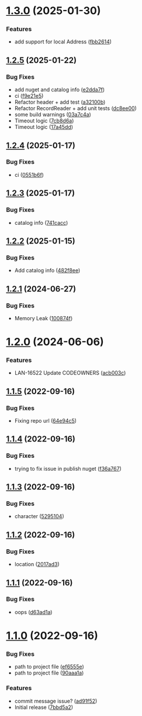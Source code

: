 # [1.3.0](https://github.com/Lansweeper/Lansweeper.Heijden.Dns/compare/v1.2.5...v1.3.0) (2025-01-30)


### Features

* add support for local Address ([fbb2614](https://github.com/Lansweeper/Lansweeper.Heijden.Dns/commit/fbb2614c94251894007258a8daa21f35061ee5a4))

## [1.2.5](https://github.com/Lansweeper/Lansweeper.Heijden.Dns/compare/v1.2.4...v1.2.5) (2025-01-22)


### Bug Fixes

* add nuget and catalog info ([e2dda7f](https://github.com/Lansweeper/Lansweeper.Heijden.Dns/commit/e2dda7f0e1f9338fb2c5c2d818d3654acfe810ee))
* ci ([f9e21e5](https://github.com/Lansweeper/Lansweeper.Heijden.Dns/commit/f9e21e5f53eb022cfa067cfd7f1c215706fc4f05))
* Refactor header + add test ([a32100b](https://github.com/Lansweeper/Lansweeper.Heijden.Dns/commit/a32100b15017121b44cd97f3a792ba41bb5eab69))
* Refactor RecordReader + add unit tests ([dc8ee00](https://github.com/Lansweeper/Lansweeper.Heijden.Dns/commit/dc8ee0039d5e45d130e07b321ec37956c99d8c43))
* some build warnings ([03a7c4a](https://github.com/Lansweeper/Lansweeper.Heijden.Dns/commit/03a7c4a1bd2968d462686398c734c914f3728326))
* Timeout logic ([7cb8d6a](https://github.com/Lansweeper/Lansweeper.Heijden.Dns/commit/7cb8d6a5f7861031367de7461554feae5bb71443))
* Timeout logic ([17a45dd](https://github.com/Lansweeper/Lansweeper.Heijden.Dns/commit/17a45ddb0917774cbe5ba4f5c2c95529ca014ceb))

## [1.2.4](https://github.com/Lansweeper/Lansweeper.Heijden.Dns/compare/v1.2.3...v1.2.4) (2025-01-17)


### Bug Fixes

* ci ([0551b6f](https://github.com/Lansweeper/Lansweeper.Heijden.Dns/commit/0551b6f9dc37e50238e99b089415fb41cc9f648e))

## [1.2.3](https://github.com/Lansweeper/Lansweeper.Heijden.Dns/compare/v1.2.2...v1.2.3) (2025-01-17)


### Bug Fixes

* catalog info ([741cacc](https://github.com/Lansweeper/Lansweeper.Heijden.Dns/commit/741cacca6e4eb2e1852e22ff5fe8a2f929505a8b))

## [1.2.2](https://github.com/Lansweeper/Lansweeper.Heijden.Dns/compare/v1.2.1...v1.2.2) (2025-01-15)


### Bug Fixes

* Add catalog info ([482f8ee](https://github.com/Lansweeper/Lansweeper.Heijden.Dns/commit/482f8ee604c90f6e811ed851cd4b9101f18ebfab))

## [1.2.1](https://github.com/Lansweeper/Lansweeper.Heijden.Dns/compare/v1.2.0...v1.2.1) (2024-06-27)


### Bug Fixes

* Memory Leak ([100874f](https://github.com/Lansweeper/Lansweeper.Heijden.Dns/commit/100874f140eb87f367fd0b8882a8756d3b3911e4))

# [1.2.0](https://github.com/Lansweeper/Lansweeper.Heijden.Dns/compare/v1.1.5...v1.2.0) (2024-06-06)


### Features

* LAN-16522 Update CODEOWNERS ([acb003c](https://github.com/Lansweeper/Lansweeper.Heijden.Dns/commit/acb003cd7cc49310a7afceae40e7c028227ea79a))

## [1.1.5](https://github.com/Lansweeper/Lansweeper.Heijden.Dns/compare/v1.1.4...v1.1.5) (2022-09-16)


### Bug Fixes

* Fixing repo url ([64e94c5](https://github.com/Lansweeper/Lansweeper.Heijden.Dns/commit/64e94c55cd92d48acc439009786855baa55b5ebf))

## [1.1.4](https://github.com/Lansweeper/Lansweeper.Heijden.Dns/compare/v1.1.3...v1.1.4) (2022-09-16)


### Bug Fixes

* trying to fix issue in publish nuget ([f36a767](https://github.com/Lansweeper/Lansweeper.Heijden.Dns/commit/f36a7670b5c5ac16a01132aed541090b70b65ce9))

## [1.1.3](https://github.com/Lansweeper/Lansweeper.Heijden.Dns/compare/v1.1.2...v1.1.3) (2022-09-16)


### Bug Fixes

* character ([5295104](https://github.com/Lansweeper/Lansweeper.Heijden.Dns/commit/52951046d8b6f135f7036a6c542f33db24f4b8d2))

## [1.1.2](https://github.com/Lansweeper/Lansweeper.Heijden.Dns/compare/v1.1.1...v1.1.2) (2022-09-16)


### Bug Fixes

* location ([2017ad3](https://github.com/Lansweeper/Lansweeper.Heijden.Dns/commit/2017ad389c1e29eb520f1fd508ccd21328be49de))

## [1.1.1](https://github.com/Lansweeper/Lansweeper.Heijden.Dns/compare/v1.1.0...v1.1.1) (2022-09-16)


### Bug Fixes

* oops ([d63ad1a](https://github.com/Lansweeper/Lansweeper.Heijden.Dns/commit/d63ad1a99d366518eeb1117036657d953b5c8918))

# [1.1.0](https://github.com/Lansweeper/Lansweeper.Heijden.Dns/compare/v1.0.0...v1.1.0) (2022-09-16)


### Bug Fixes

* path to project file ([ef6555e](https://github.com/Lansweeper/Lansweeper.Heijden.Dns/commit/ef6555ed0586b9f0f770e0f6bb6662e18fdac803))
* path to project file ([90aaa1a](https://github.com/Lansweeper/Lansweeper.Heijden.Dns/commit/90aaa1af11547aa760f0f1dc0ae506825ea6b105))


### Features

* commit message issue? ([ad91f52](https://github.com/Lansweeper/Lansweeper.Heijden.Dns/commit/ad91f52824a1beb5984b7471575da4f2b10cc6d1))
* Initial release ([7bbd5a2](https://github.com/Lansweeper/Lansweeper.Heijden.Dns/commit/7bbd5a244680ae23e268f8ecbe3f2640d2f34cc5))
